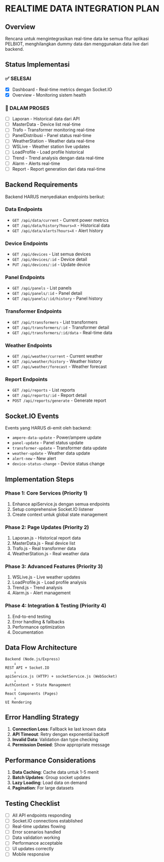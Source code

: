 # REALTIME DATA INTEGRATION PLAN

## Overview
Rencana untuk mengintegrasikan real-time data ke semua fitur aplikasi PELBIOT, menghilangkan dummy data dan menggunakan data live dari backend.

## Status Implementasi

### ✅ SELESAI
- [x] Dashboard - Real-time metrics dengan Socket.IO
- [x] Overview - Monitoring sistem health

### 🔄 DALAM PROSES
- [ ] Laporan - Historical data dari API
- [ ] MasterData - Device list real-time
- [ ] Trafo - Transformer monitoring real-time
- [ ] PanelDistribusi - Panel status real-time
- [ ] WeatherStation - Weather data real-time
- [ ] WSLive - Weather station live updates
- [ ] LoadProfile - Load profile historical
- [ ] Trend - Trend analysis dengan data real-time
- [ ] Alarm - Alerts real-time
- [ ] Report - Report generation dari data real-time

## Backend Requirements

Backend HARUS menyediakan endpoints berikut:

### Data Endpoints
- `GET /api/data/current` - Current power metrics
- `GET /api/data/history?hours=X` - Historical data
- `GET /api/data/alerts?hours=X` - Alert history

### Device Endpoints
- `GET /api/devices` - List semua devices
- `GET /api/devices/:id` - Device detail
- `PUT /api/devices/:id` - Update device

### Panel Endpoints
- `GET /api/panels` - List panels
- `GET /api/panels/:id` - Panel detail
- `GET /api/panels/:id/history` - Panel history

### Transformer Endpoints
- `GET /api/transformers` - List transformers
- `GET /api/transformers/:id` - Transformer detail
- `GET /api/transformers/:id/data` - Real-time data

### Weather Endpoints
- `GET /api/weather/current` - Current weather
- `GET /api/weather/history` - Weather history
- `GET /api/weather/forecast` - Weather forecast

### Report Endpoints
- `GET /api/reports` - List reports
- `GET /api/reports/:id` - Report detail
- `POST /api/reports/generate` - Generate report

## Socket.IO Events

Events yang HARUS di-emit oleh backend:

- `ampere-data-update` - Power/ampere update
- `panel-update` - Panel status update
- `transformer-update` - Transformer data update
- `weather-update` - Weather data update
- `alert-new` - New alert
- `device-status-change` - Device status change

## Implementation Steps

### Phase 1: Core Services (Priority 1)
1. Enhance apiService.js dengan semua endpoints
2. Setup comprehensive Socket.IO listener
3. Create context untuk global state management

### Phase 2: Page Updates (Priority 2)
1. Laporan.js - Historical report data
2. MasterData.js - Real device list
3. Trafo.js - Real transformer data
4. WeatherStation.js - Real weather data

### Phase 3: Advanced Features (Priority 3)
1. WSLive.js - Live weather updates
2. LoadProfile.js - Load profile analysis
3. Trend.js - Trend analysis
4. Alarm.js - Alert management

### Phase 4: Integration & Testing (Priority 4)
1. End-to-end testing
2. Error handling & fallbacks
3. Performance optimization
4. Documentation

## Data Flow Architecture

```
Backend (Node.js/Express)
    ↓
REST API + Socket.IO
    ↓
apiService.js (HTTP) + socketService.js (WebSocket)
    ↓
AuthContext + State Management
    ↓
React Components (Pages)
    ↓
UI Rendering
```

## Error Handling Strategy

1. **Connection Loss**: Fallback ke last known data
2. **API Timeout**: Retry dengan exponential backoff
3. **Invalid Data**: Validation dan type checking
4. **Permission Denied**: Show appropriate message

## Performance Considerations

1. **Data Caching**: Cache data untuk 1-5 menit
2. **Batch Updates**: Group socket updates
3. **Lazy Loading**: Load data on demand
4. **Pagination**: For large datasets

## Testing Checklist

- [ ] All API endpoints responding
- [ ] Socket.IO connections established
- [ ] Real-time updates flowing
- [ ] Error scenarios handled
- [ ] Data validation working
- [ ] Performance acceptable
- [ ] UI updates correctly
- [ ] Mobile responsive
